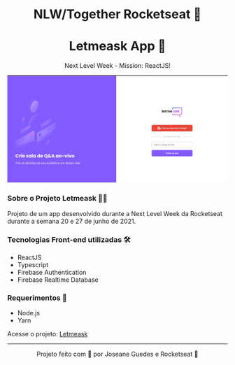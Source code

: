 # <center> NLW/Together Rocketseat :rocket: </center>
# <center> Letmeask App :woman_dancing:</center>

<p align="center">
    Next Level Week - Mission: ReactJS! 
    </p>
<p align="center">
  <img src="src/assets/images/letmeask.jpg" width="700" title="hover text">
</p>


### Sobre o Projeto Letmeask :technologist: 
Projeto de um app desenvolvido durante a Next Level Week da Rocketseat durante a semana 20 e 27 de junho de 2021. 


### Tecnologias Front-end utilizadas :hammer_and_wrench: 
* ReactJS
* Typescript
* Firebase Authentication
* Firebase Realtime Database

### Requerimentos :pencil:

* Node.js
* Yarn 

Acesse o projeto:  [Letmeask](https://letmeask-aulas-d09b5.web.app/) 

<hr/>
<p align="center">
Projeto feito com 💙 por Joseane Guedes e Rocketseat 🚀
</p>


<!-- ## Programação

* Dia 1: Cadastro de usuário 
* Dia 2: Criação de Salas
* Dia 3: Envio de Perguntas em tempo real
* Dia 4:Curtir perguntas
* Dia 5: Excluir salas -->



<!-- [Configuração do ambiente](https://www.notion.so/Configura-es-do-ambiente-84c104da38fe4f51a31c1e2c757250fb) 

[Cronograma](https://nextlevelweek.com/cronograma/6) :hourglass:


[Aulas](https://nextlevelweek.com/episodios/react/aula-1/edicao/6) :open_book: -->

